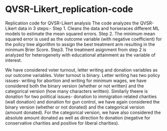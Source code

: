# QVSR-Likert_replication-code
 Replication code for QVSR-Likert analysis
The code analyzes the QVSR-Likert data in 3 steps:-
Step 1. Cleans the data and horseraces different ML models to estimate the mean squared errors.
Step 2. The minimum mean squared error is used as the outcome variable (with negative coefficient) for the policy tree algorithm to assign the best treatment arm resulting in the minimum Brier Score.
Step3. The treatment asignment from step 2 is analyzed for heterogeneity with educational attainment as the variable of interest.

We have considered voter turnout, letter writing and donation variables as our outcome variables. Voter turnout is binary. Letter writing has two policy issues- writing for abortion and writing for minimum wages, we have considered both the binary version (whether or not written) and the categorical version (how many characters written). Similarly theere is donation for two political issues- donation to immigration related charities (wall donation) and donation for gun control, we have again considered the binary version (whether or not donated) and the categorical version (amount donated). For the categorical version, we have also considered the absolute amount donated as well as direction fo donation (negative for conservative charities and positive for liberal charities).
